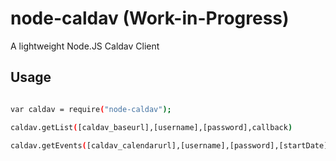 node-caldav (Work-in-Progress)
===========

A lightweight Node.JS Caldav Client

Usage
-----------

```sh

var caldav = require("node-caldav");

caldav.getList([caldav_baseurl],[username],[password],callback)

caldav.getEvents([caldav_calendarurl],[username],[password],[startDate],[endDate],callback)

```
